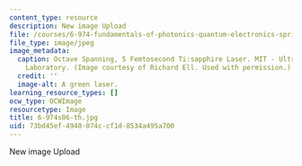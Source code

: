 ```yaml
---
content_type: resource
description: New image Upload
file: /courses/6-974-fundamentals-of-photonics-quantum-electronics-spring-2006/73bd45ef4940074ccf1d8534a495a700_6-974s06-th.jpg
file_type: image/jpeg
image_metadata:
  caption: Octave Spanning, 5 Femtosecond Ti:sapphire Laser. MIT - Ultrafast Optics
    Laboratory. (Image courtesy of Richard Ell. Used with permission.)
  credit: ''
  image-alt: A green laser.
learning_resource_types: []
ocw_type: OCWImage
resourcetype: Image
title: 6-974s06-th.jpg
uid: 73bd45ef-4940-074c-cf1d-8534a495a700
---
```

New image Upload

